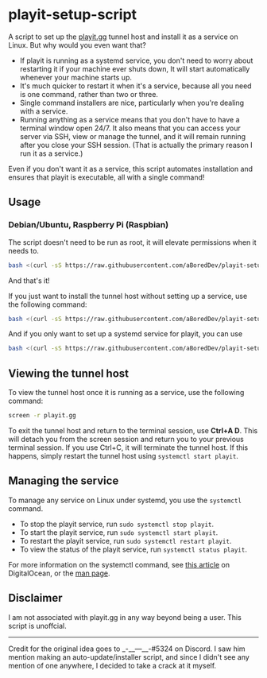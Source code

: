 # playit-setup-script
A script to set up the [playit.gg](https://playit.gg/) tunnel host and install it as a service on Linux.  But why would you even want that?
- If playit is running as a systemd service, you don't need to worry about restarting it if your machine ever shuts down,  It will start automatically whenever your machine starts up.
- It's much quicker to restart it when it's a service, because all you need is one command, rather than two or three.
- Single command installers are nice, particularly when you're dealing with a service.
- Running anything as a service means that you don't have to have a terminal window open 24/7.  It also means that you can access your server via SSH, view or manage the tunnel, and it will remain running after you close your SSH session.  (That is actually the primary reason I run it as a service.)

Even if you don't want it as a service, this script automates installation and ensures that playit is executable, all with a single command!

## Usage
### Debian/Ubuntu, Raspberry Pi (Raspbian)
The script doesn't need to be run as root, it will elevate permissions when it needs to.
```bash
bash <(curl -sS https://raw.githubusercontent.com/aBoredDev/playit-setup-script/main/playit-setup.sh))
```
And that's it!

If you just want to install the tunnel host without setting up a service, use the following command:
```bash
bash <(curl -sS https://raw.githubusercontent.com/aBoredDev/playit-setup-script/main/playit-setup.sh) --no-service
```
And if you only want to set up a systemd service for playit, you can use
```bash
bash <(curl -sS https://raw.githubusercontent.com/aBoredDev/playit-setup-script/main/playit-setup.sh) --service-only
```
## Viewing the tunnel host
To view the tunnel host once it is running as a service, use the following command:
```bash
screen -r playit.gg
```
To exit the tunnel host and return to the terminal session, use __Ctrl+A D__.  This will detach you from the screen session and return you to your previous terminal session.  If you use Ctrl+C, it will terminate the tunnel host.  If this happens, simply restart the tunnel host using `systemctl start playit`.

## Managing the service
To manage any service on Linux under systemd, you use the `systemctl` command.
- To stop the playit service, run `sudo systemctl stop playit`.
- To start the playit service, run `sudo systemctl start playit`.
- To restart the playit service, run `sudo systemctl restart playit`.
- To view the status of the playit service, run `systemctl status playit`.

For more information on the systemctl command, see [this article](https://www.digitalocean.com/community/tutorials/how-to-use-systemctl-to-manage-systemd-services-and-units) on DigitalOcean, or the [man page](https://www.man7.org/linux/man-pages/man1/systemctl.1.html).

## Disclaimer
I am not associated with playit.gg in any way beyond being a user.  This script is unoffcial.

---

Credit for the original idea goes to \_-\_\_—\_\_-#5324 on Discord.  I saw him mention making an auto-update/installer script, and since I didn't see any mention of one anywhere, I decided to take a crack at it myself.
